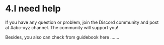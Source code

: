 # 4.I need help

If you have any question or problem, join the Discord community and post at \#abc-xyz channel. The community will support you!

Besides, you also can check from guidebook here .......  


